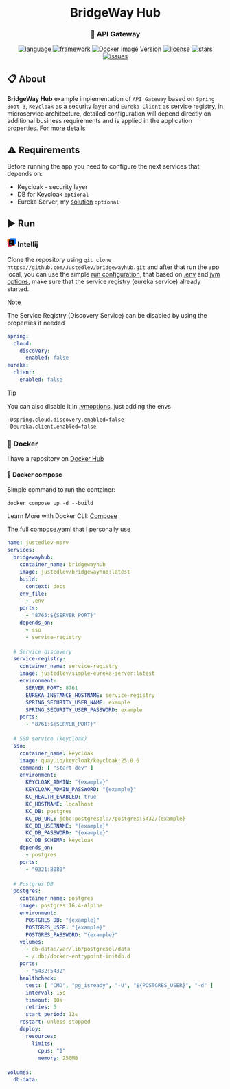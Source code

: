 <div id="header" align="center">
    <h1>BridgeWay Hub</h1>
    <h3>🧱 API Gateway</h3>
</div>

<div id="badges" align="center">

[![language](https://img.shields.io/badge/Java%2017-e6892e.svg?logo=openjdk&logoColor=white)](https://github.com/justedlev/bridgewayhub)
[![framework](https://img.shields.io/badge/Spring%20Boot%203-6DB33F.svg?logo=springboot&logoColor=white)](https://docs.spring.io/spring-boot/index.html)
[![Docker Image Version](https://img.shields.io/docker/v/justedlev/bridgewayhub?logo=docker&label=bridgewayhub)](https://hub.docker.com/repository/docker/justedlev/bridgewayhub)
[![license](https://img.shields.io/github/license/justedlev/bridgewayhub)](https://www.apache.org/licenses/LICENSE-2.0.txt)
[![stars](https://img.shields.io/github/stars/justedlev/bridgewayhub)](https://github.com/justedlev/bridgewayhub/star)
[![issues](https://img.shields.io/github/issues/justedlev/bridgewayhub)](https://github.com/justedlev/bridgewayhub/issues)

</div>

## 📋 About

__BridgeWay Hub__ example implementation of `API Gateway` based on `Spring Boot 3`, `Keycloak` as a security layer 
and `Eureka Client` as service registry, in microservice architecture, detailed configuration will depend directly on 
additional business requirements and is applied in the application properties. [For more details](https://docs.spring.io/spring-cloud-gateway/docs/current/reference/html/)

## ⚠️ Requirements

Before running the app you need to configure the next services that depends on:

- Keycloak - security layer
- DB for Keycloak `optional`
- Eureka Server, my [solution](https://github.com/Justedlev/simple-eureka-server) `optional`

## ▶️ Run

### <a href="#"><img src="https://github.com/JetBrains/logos/raw/refs/heads/master/web/intellij-idea/intellij-idea.svg" width="20"/></a> Intellij

Clone the repository using `git clone https://github.com/Justedlev/bridgewayhub.git` and after that run the app local,
you can use the simple [run configuration](.run/Default.run.xml), that based on [.env](.env)
and [jvm options](.vmoptions), make sure that the service registry (eureka service) already started.

> [!NOTE]
> The Service Registry (Discovery Service) can be disabled by using the properties if needed
> ```yml 
> spring:
>   cloud:
>     discovery:
>       enabled: false
> eureka:
>   client:
>     enabled: false
> ```

> [!TIP]
> You can also disable it in [.vmoptions](.vmoptions), just adding the envs
> ```
> -Dspring.cloud.discovery.enabled=false
> -Deureka.client.enabled=false
> ```

### 🐳 Docker

I have a repository on [Docker Hub](https://hub.docker.com/repository/docker/justedlev/bridgewayhub/general)

#### 📝 Docker compose

Simple command to run the container:

```shell
docker compose up -d --build
```

Learn More with Docker CLI: [Compose](https://docs.docker.com/reference/cli/docker/compose/)

The full compose.yaml that I personally use

```yml
name: justedlev-msrv
services:
  bridgewayhub:
    container_name: bridgewayhub
    image: justedlev/bridgewayhub:latest
    build:
      context: docs
    env_file:
      - .env
    ports:
      - "8765:${SERVER_PORT}"
    depends_on:
      - sso
      - service-registry

  # Service discovery
  service-registry:
    container_name: service-registry
    image: justedlev/simple-eureka-server:latest
    environment:
      SERVER_PORT: 8761
      EUREKA_INSTANCE_HOSTNAME: service-registry
      SPRING_SECURITY_USER_NAME: example
      SPRING_SECURITY_USER_PASSWORD: example
    ports:
      - "8761:${SERVER_PORT}"

  # SSO service (keycloak)
  sso:
    container_name: keycloak
    image: quay.io/keycloak/keycloak:25.0.6
    command: [ "start-dev" ]
    environment:
      KEYCLOAK_ADMIN: "{example}"
      KEYCLOAK_ADMIN_PASSWORD: "{example}"
      KC_HEALTH_ENABLED: true
      KC_HOSTNAME: localhost
      KC_DB: postgres
      KC_DB_URL: jdbc:postgresql://postgres:5432/{example}
      KC_DB_USERNAME: "{example}"
      KC_DB_PASSWORD: "{example}"
      KC_DB_SCHEMA: keycloak
    depends_on:
      - postgres
    ports:
      - "9321:8080"

  # Postgres DB
  postgres:
    container_name: postgres
    image: postgres:16.4-alpine
    environment:
      POSTGRES_DB: "{example}"
      POSTGRES_USER: "{example}"
      POSTGRES_PASSWORD: "{example}"
    volumes:
      - db-data:/var/lib/postgresql/data
      - /.db:/docker-entrypoint-initdb.d
    ports:
      - "5432:5432"
    healthcheck:
      test: [ "CMD", "pg_isready", "-U", "${POSTGRES_USER}", "-d" ]
      interval: 15s
      timeout: 10s
      retries: 5
      start_period: 12s
    restart: unless-stopped
    deploy:
      resources:
        limits:
          cpus: "1"
          memory: 250MB

volumes:
  db-data:
```
